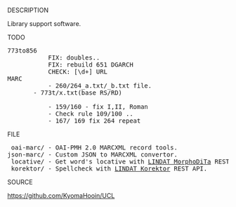 
DESCRIPTION

Library support software.

TODO
<pre>
773to856
           FIX: doubles..
           FIX: rebuild 651 DGARCH
           CHECK: [\d+] URL
MARC
           - 260/264_a.txt/_b.txt file.
	   - 773t/x.txt(base RS/RD)

           - 159/160 - fix I,II, Roman
           - Check rule 109/100 ..
           - 167/ 169 fix 264 repeat
</pre>
FILE
<pre>
 oai-marc/ - OAI-PMH 2.0 MARCXML record tools.
json-marc/ - Custom JSON to MARCXML convertor.
 locative/ - Get word's locative with <a href="https://lindat.mff.cuni.cz/services/morphodita/">LINDAT MorphoDiTa</a> REST API.
 korektor/ - Spellcheck with <a href="https://lindat.mff.cuni.cz/services/korektor/">LINDAT Korektor</a> REST API.
</pre>
SOURCE

https://github.com/KyomaHooin/UCL

